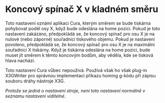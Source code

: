 Koncový spínač X v kladném směru
====
Toto nastavení oznámí aplikaci Cura, kterým směrem se bude tiskárna pohybovat podél osy X, když bude odeslána na home pozici. Pokud je toto nastavení zakázáno, předpokládá se, že koncový spínač pro osu X je na nulové (nebo záporné) souřadnici tiskového objemu. Pokud je nastavení povoleno, předpokládá se, že koncový spínač pro osu X je na maximální souřadnici X tiskárny. Když je tiskárna odeslána na home pozici, bude muset jít směrem k těmto koncovým bodům, aby věděla, kde se tisková hlava nachází.

Toto nastavení Cura vůbec nepoužívá. Používá však ho však plug-in X3GWriter pro správnou implementaci příkazu homing g-kódu při zápisu souboru dráhy nástroje X3G.

*Protože se jedná o nastavení stroje, není toto nastavení normálně v seznamu nastavení viditelné.*